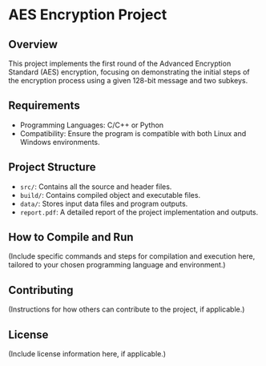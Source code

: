 # AES Encryption Project

## Overview
This project implements the first round of the Advanced Encryption Standard (AES) encryption, focusing on demonstrating the initial steps of the encryption process using a given 128-bit message and two subkeys.

## Requirements
- Programming Languages: C/C++ or Python
- Compatibility: Ensure the program is compatible with both Linux and Windows environments.

## Project Structure
- `src/`: Contains all the source and header files.
- `build/`: Contains compiled object and executable files.
- `data/`: Stores input data files and program outputs.
- `report.pdf`: A detailed report of the project implementation and outputs.

## How to Compile and Run
(Include specific commands and steps for compilation and execution here, tailored to your chosen programming language and environment.)

## Contributing
(Instructions for how others can contribute to the project, if applicable.)

## License
(Include license information here, if applicable.)
